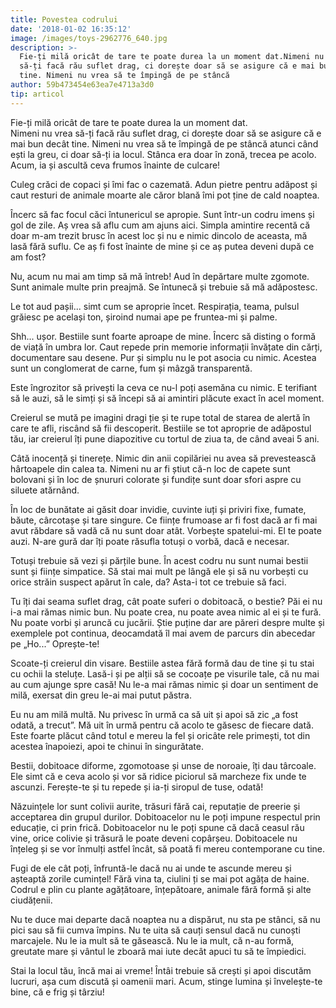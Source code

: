 ```yaml
---
title: Povestea codrului
date: '2018-01-02 16:35:12'
image: /images/toys-2962776_640.jpg
description: >-
  Fie-ți milă oricât de tare te poate durea la un moment dat.Nimeni nu vrea
  să-ți facă rău suflet drag, ci dorește doar să se asigure că e mai bun decât
  tine. Nimeni nu vrea să te împingă de pe stâncă 
author: 59b473454e63ea7e4713a3d0
tip: articol
---
```

<div class="kg-card-markdown"><p>Fie-ți milă oricât de tare te poate durea la un moment dat.<br>
Nimeni nu vrea să-ți facă rău suflet drag, ci dorește doar să se asigure că e mai bun decât tine. Nimeni nu vrea să te împingă de pe stâncă atunci când ești la greu, ci doar să-ți ia locul. Stânca era doar în zonă, trecea pe acolo. Acum, ia și ascultă ceva frumos înainte de culcare!</p>
<p>Culeg crăci de copaci și îmi fac o cazemată. Adun pietre pentru adăpost și caut resturi de animale moarte ale căror blană îmi pot ține de cald noaptea.</p>
<p>Încerc să fac focul căci întunericul se apropie. Sunt într-un codru imens și gol de zile. Aș vrea să aflu cum am ajuns aici. Simpla amintire recentă că doar m-am trezit brusc în acest loc și nu e nimic dincolo de aceasta, mă lasă fără suflu. Ce aș fi fost înainte de mine și ce aș putea deveni după ce am fost?</p>
<p>Nu, acum nu mai am timp să mă întreb! Aud în depărtare multe zgomote. Sunt animale multe prin preajmă. Se întunecă și trebuie să mă adăpostesc.</p>
<p>Le tot aud pașii... simt cum se aproprie încet. Respirația, teama, pulsul grăiesc pe același ton, șiroind numai ape pe fruntea-mi și palme.</p>
<p>Shh... ușor. Bestiile sunt foarte aproape de mine. Încerc să disting o formă de viață în umbra lor. Caut repede prin memorie informații învățate din cărți, documentare sau desene. Pur și simplu nu le pot asocia cu nimic. Acestea sunt un conglomerat de carne, fum și mâzgă transparentă.</p>
<p>Este îngrozitor să privești la ceva ce nu-l poți asemăna cu nimic. E terifiant să le auzi, să le simți și să începi să ai amintiri plăcute exact în acel moment.</p>
<p>Creierul se mută pe imagini dragi ție și te rupe total de starea de alertă în care te afli, riscând să fii descoperit. Bestiile se tot aproprie de adăpostul tău, iar creierul îți pune diapozitive cu tortul de ziua ta, de când aveai 5 ani.</p>
<p>Câtă inocență și tinerețe. Nimic din anii copilăriei nu avea să prevestească hârtoapele din calea ta. Nimeni nu ar fi știut că-n loc de capete sunt bolovani și în loc de șnururi colorate și fundițe sunt doar sfori aspre cu siluete atărnând.</p>
<p>În loc de bunătate ai găsit doar invidie, cuvinte iuți și priviri fixe, fumate, băute, cârcotașe și tare singure. Ce ființe frumoase ar fi fost dacă ar fi mai avut răbdare să vadă că nu sunt doar atât. Vorbește spatelui-mi. El te poate auzi. N-are gură dar îți poate răsufla totuși o vorbă, dacă e necesar.</p>
<p>Totuși trebuie să vezi și părțile bune. În acest codru nu sunt numai bestii sunt și ființe simpatice. Să stai mai mult pe lângă ele și să nu vorbești cu orice străin suspect apărut în cale, da? Asta-i tot ce trebuie să faci.</p>
<p>Tu îți dai seama suflet drag, cât poate suferi o dobitoacă, o bestie? Păi ei nu i-a mai rămas nimic bun. Nu poate crea, nu poate avea nimic al ei și te fură. Nu poate vorbi și aruncă cu jucării. Știe puține dar are păreri despre multe și exemplele pot continua, deocamdată îl mai avem de parcurs din abecedar pe „Ho...” Oprește-te!</p>
<p>Scoate-ți creierul din visare. Bestiile astea fără formă dau de tine și tu stai cu ochii la steluțe. Lasă-i și pe alții să se cocoațe pe visurile tale, că nu mai au cum ajunge spre casă! Nu le-a mai rămas nimic și doar un sentiment de milă, exersat din greu le-ai mai putut păstra.</p>
<p>Eu nu am milă multă. Nu privesc în urmă ca să uit și apoi să zic „a fost odată, a trecut”. Mă uit în urmă pentru că acolo te găsesc de fiecare dată. Este foarte plăcut când totul e mereu la fel și oricâte rele primești, tot din acestea înapoiezi, apoi te chinui în singurătate.</p>
<p>Bestii, dobitoace diforme, zgomotoase și unse de noroaie, îți dau târcoale. Ele simt că e ceva acolo și vor să ridice piciorul să marcheze fix unde te ascunzi. Ferește-te și tu repede și ia-ți siropul de tuse, odată!</p>
<p>Năzuințele lor sunt colivii aurite, trăsuri fără cai, reputație de preerie și acceptarea din grupul durilor. Dobitoacelor nu le poți impune respectul prin educație, ci prin frică. Dobitoacelor nu le poți spune că dacă ceasul rău vine, orice colivie și trăsură le poate deveni copârșeu. Dobitoacele nu înțeleg și se vor înmulți astfel încât, să poată fi mereu contemporane cu tine.</p>
<p>Fugi de ele cât poți, înfruntă-le dacă nu ai unde te ascunde mereu și așteaptă zorile cumințel! Fără vina ta, ciulini ți se mai pot agăța de haine. Codrul e plin cu plante agățătoare, înțepătoare, animale fără formă și alte ciudățenii.</p>
<p>Nu te duce mai departe dacă noaptea nu a dispărut, nu sta pe stânci, să nu pici sau să fii cumva împins. Nu te uita să cauți sensul dacă nu cunoști marcajele. Nu le ia mult să te găsească. Nu le ia mult, că n-au formă, greutate mare și vântul le zboară mai iute decât apuci tu să te împiedici.</p>
<p>Stai la locul tău, încă mai ai vreme! Întâi trebuie să crești și apoi discutăm lucruri, așa cum discută și oamenii mari. Acum, stinge lumina și învelește-te bine, că e frig și târziu!</p>
</div>
    
